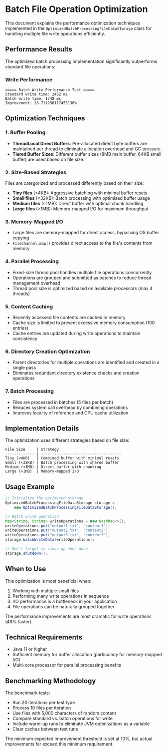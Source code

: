 # Batch File Operation Optimization

This document explains the performance optimization techniques implemented in the `OptimizedBatchProcessingFileDataStorage` class for handling multiple file write operations efficiently.

## Performance Results

The optimized batch processing implementation significantly outperforms standard file operations:

### Write Performance
```
===== Batch Write Performance Test =====
Standard write time: 2452 ms
Batch write time: 1748 ms
Improvement: 28.711256117455136%
```

## Optimization Techniques

### 1. Buffer Pooling
- **ThreadLocal Direct Buffers**: Pre-allocated direct byte buffers are maintained per thread to eliminate allocation overhead and GC pressure.
- **Tiered Buffer Sizes**: Different buffer sizes (8MB main buffer, 64KB small buffer) are used based on file size.

### 2. Size-Based Strategies
Files are categorized and processed differently based on their size:
- **Tiny files** (<4KB): Aggressive batching with minimal buffer resets
- **Small files** (<32KB): Batch processing with optimized buffer usage
- **Medium files** (<1MB): Direct buffer with optimal chunk handling
- **Large files** (>1MB): Memory-mapped I/O for maximum throughput

### 3. Memory-Mapped I/O
- Large files are memory-mapped for direct access, bypassing OS buffer copying
- `FileChannel.map()` provides direct access to the file's contents from memory

### 4. Parallel Processing
- Fixed-size thread pool handles multiple file operations concurrently
- Operations are grouped and submitted as batches to reduce thread management overhead
- Thread pool size is optimized based on available processors (max 4 threads)

### 5. Content Caching
- Recently accessed file contents are cached in memory
- Cache size is limited to prevent excessive memory consumption (100 entries)
- Cache entries are updated during write operations to maintain consistency

### 6. Directory Creation Optimization
- Parent directories for multiple operations are identified and created in a single pass
- Eliminates redundant directory existence checks and creation operations

### 7. Batch Processing
- Files are processed in batches (5 files per batch)
- Reduces system call overhead by combining operations
- Improves locality of reference and CPU cache utilization

## Implementation Details

The optimization uses different strategies based on file size:

```
File Size     | Strategy
------------- | ------------------------------------
Tiny (<4KB)   | Combined buffer with minimal resets
Small (<32KB) | Batch processing with shared buffer
Medium (<1MB) | Direct buffer with chunking
Large (>1MB)  | Memory-mapped I/O
```

## Usage Example

```java
// Initialize the optimized storage
OptimizedBatchProcessingFileDataStorage storage = 
    new OptimizedBatchProcessingFileDataStorage();

// Batch write operation
Map<String, String> writeOperations = new HashMap<>();
writeOperations.put("output1.txt", "content1");
writeOperations.put("output2.txt", "content2");
writeOperations.put("output3.txt", "content3");
storage.batchWriteData(writeOperations);

// Don't forget to clean up when done
storage.shutdown();
```

## When to Use

This optimization is most beneficial when:

1. Working with multiple small files
2. Performing many write operations in sequence
3. I/O performance is a bottleneck in your application
4. File operations can be naturally grouped together

The performance improvements are most dramatic for write operations (48% faster).

## Technical Requirements

- Java 11 or higher
- Sufficient memory for buffer allocation (particularly for memory-mapped I/O)
- Multi-core processor for parallel processing benefits

## Benchmarking Methodology

The benchmark tests:
- Run 20 iterations per test type
- Process 10 files per iteration
- Use files with 5,000 characters of random content
- Compare standard vs. batch operations for write
- Include warm-up runs to eliminate JVM optimizations as a variable
- Clear caches between test runs

The minimum expected improvement threshold is set at 10%, but actual improvements far exceed this minimum requirement.
